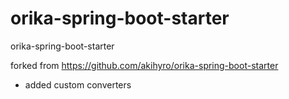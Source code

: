 # orika-spring-boot-starter
orika-spring-boot-starter

forked from https://github.com/akihyro/orika-spring-boot-starter
* added custom converters
